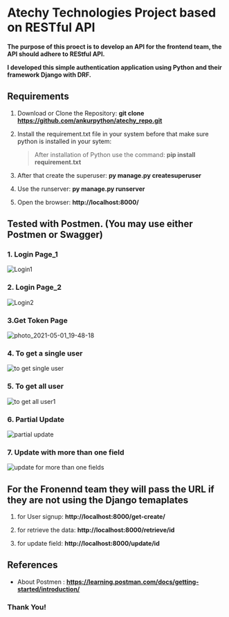 # Atechy Technologies Project based on RESTful API

**The purpose of this proect is to develop an API for the frontend team, the API should adhere to REStful API.**


**I developed this simple authentication application using Python and their framework Django with DRF.**

## Requirements
1. Download or Clone the Repository:    **git clone https://github.com/ankurpython/atechy_repo.git**

2. Install the requirement.txt file in your system before that make sure python is installed in your sytem:
    > After installation of Python use the command:  **pip install requirement.txt**
    
3. After that create the superuser: **py manage.py createsuperuser**

4. Use the runserver: **py manage.py runserver**

5. Open the browser: **http://localhost:8000/**

## Tested with Postmen. (You may use either Postmen or Swagger)

### 1. Login Page_1

![Login1](https://user-images.githubusercontent.com/48859058/116785178-c2447180-aab5-11eb-9f99-9a70114de928.PNG)

### 2. Login Page_2

![Login2](https://user-images.githubusercontent.com/48859058/116785198-e0aa6d00-aab5-11eb-8096-ebef9fa545d8.PNG)

### 3.Get Token Page

![photo_2021-05-01_19-48-18](https://user-images.githubusercontent.com/48859058/116785277-4991e500-aab6-11eb-8f33-65786ebf99b3.jpg)

### 4. To get a single user 

![to get single user](https://user-images.githubusercontent.com/48859058/116785294-79d98380-aab6-11eb-883a-9adfeb4186a4.PNG)

### 5. To get all user

![to get all user1](https://user-images.githubusercontent.com/48859058/116785314-9675bb80-aab6-11eb-8723-dd1fd0a7d434.PNG)

### 6. Partial Update

![partial update](https://user-images.githubusercontent.com/48859058/116785340-b1483000-aab6-11eb-9d34-8907d988d7c1.PNG)


### 7. Update with more than one field 

![update for more than one fields](https://user-images.githubusercontent.com/48859058/116785346-c1f8a600-aab6-11eb-9f00-e6a4d7a0fd7a.PNG)

## For the Fronennd team they will pass the URL if they are not using the Django temaplates
1. for User signup: **http://localhost:8000/get-create/**

2. for retrieve the data: **http://localhost:8000/retrieve/id**

3. for update field: **http://localhost:8000/update/id**


## References

* About Postmen : **https://learning.postman.com/docs/getting-started/introduction/**


### Thank You!
